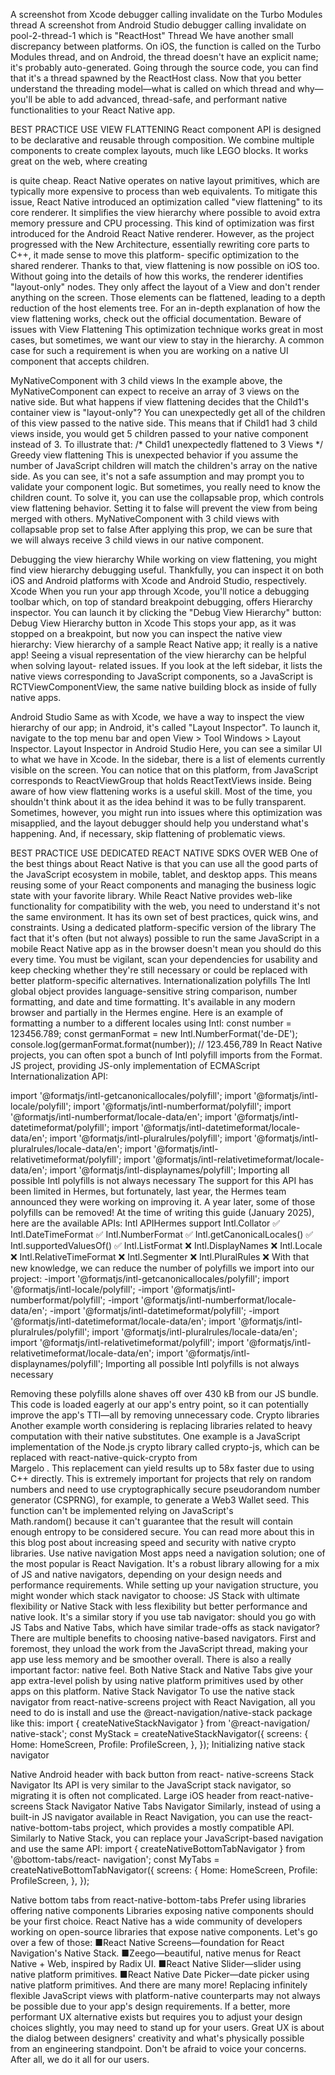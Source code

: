 A screenshot from Xcode debugger calling invalidate on the Turbo Modules thread
A screenshot from Android Studio debugger calling invalidate on pool-2-thread-1 which is "ReactHost" Thread
We have another small discrepancy between platforms. On iOS, the function is called on the 
Turbo Modules thread, and on Android, the thread doesn't have an explicit name; it's probably 
auto-generated. Going through the source code, you can find that it's a thread spawned by the 
ReactHost class. Now that you better understand the threading model—what is called on which 
thread and why—you'll be able to add advanced, thread-safe, and performant native functionalities to 
your React Native app.

BEST PRACTICE
USE VIEW FLATTENING
React component API is designed to be declarative and reusable through composition. We 
combine multiple components to create complex layouts, much like LEGO blocks. It works 
great on the web, where creating <div/> is quite cheap. React Native operates on native layout 
primitives, which are typically more expensive to process than web equivalents. To mitigate 
this issue, React Native introduced an optimization called "view flattening" to its core renderer. 
It simplifies the view hierarchy where possible to avoid extra memory pressure and CPU 
processing.
This kind of optimization was first introduced for the Android React Native 
renderer.  However,  as  the  project  progressed  with  the  New  Architecture, 
essentially rewriting core parts to C++, it made sense to move this platform-
specific optimization to the shared renderer. Thanks to that, view flattening is 
now possible on iOS too.
Without going into the details of how this works, the renderer identifies "layout-only" nodes. 
They only affect the layout of a 
View and don't render anything on the screen. Those elements 
can be flattened, leading to a depth reduction of the host elements tree. For an in-depth 
explanation of how the view flattening works, check out the official documentation.
Beware of issues with View Flattening
This optimization technique works great in most cases, but sometimes, we want our view 
to stay in the hierarchy. A common case for such a requirement is when you are working on 
a native UI component that accepts children.

<MyNativeComponent>
  <Child1/>
  <Child2/>
  <Child3/>
</MyNativeComponent>
MyNativeComponent with 3 child views
In the example above, the MyNativeComponent can expect to receive an array of 3 views on 
the native side. But what happens if view flattening decides that the Child1's container view 
is "layout-only"? You can unexpectedly get all of the children of this view passed to the native 
side. This means that if Child1 had 3 child views inside, you would get 5 children passed to 
your native component instead of 3. To illustrate that:
<MyNativeComponent>
  /* Child1 unexpectedly flattened to 3 Views */
  <View/> 
  <View/>
  <View/>
  <Child2/>
  <Child3/>
</MyNativeComponent>
Greedy view flattening
This is unexpected behavior if you assume the number of JavaScript children will match the 
children's array on the native side. As you can see, it's not a safe assumption and may prompt 
you to validate your component logic. But sometimes, you really need to know the children 
count. To solve it, you can use the collapsable prop, which controls view flattening behavior. 
Setting it to false will prevent the view from being merged with others.
<MyNativeComponent>
  <Child1 collapsable={false} />
  <Child2 collapsable={false} />
  <Child3 collapsable={false} />
</MyNativeComponent>
MyNativeComponent with 3 child views with collapsable prop set to false
After applying this prop, we can be sure that we will always receive 3 child views in our native 
component.

Debugging the view hierarchy
While working on view flattening, you might find view hierarchy debugging useful. Thankfully, 
you can inspect it on both iOS and Android platforms with Xcode and Android Studio, 
respectively.
Xcode
When you run your app through Xcode, you'll notice a debugging toolbar which, on top of 
standard breakpoint debugging, offers Hierarchy inspector. You can launch it by clicking the 
"Debug View Hierarchy" button:
Debug View Hierarchy button in Xcode
This stops your app, as it was stopped on a breakpoint, but now you can inspect the native 
view hierarchy:
View hierarchy of a sample React Native app; it really is a native app!
Seeing a visual representation of the view hierarchy can be helpful when solving layout-
related issues. If you look at the left sidebar, it lists the native views corresponding to 
JavaScript components, so a JavaScript <View/>  is  RCTViewComponentView, the same 
native building block as inside of fully native apps.

Android Studio
Same as with Xcode, we have a way to inspect the view hierarchy of our app; in Android, it's 
called "Layout Inspector". To launch it, navigate to the top menu bar and open View > Tool 
Windows > Layout Inspector.
Layout Inspector in Android Studio
Here, you can see a similar UI to what we have in Xcode. In the sidebar, there is a list of elements 
currently visible on the screen. You can notice that on this platform, <View/> from JavaScript 
corresponds to ReactViewGroup that holds ReactTextViews inside.
Being aware of how view flattening works is a useful skill. Most of the time, you shouldn't 
think about it as the idea behind it was to be fully transparent. Sometimes, however, you might 
run into issues where this optimization was misapplied, and the layout debugger should help 
you understand what's happening. And, if necessary, skip flattening of problematic views.

BEST PRACTICE
USE DEDICATED REACT 
NATIVE SDKS OVER WEB
One of the best things about React Native is that you can use all the good parts of the 
JavaScript ecosystem in mobile, tablet, and desktop apps. This means reusing some of your 
React components and managing the business logic state with your favorite library.
While React Native provides web-like functionality for compatibility with the web, you need 
to understand it's not the same environment. It has its own set of best practices, quick wins, 
and constraints. 
Using a dedicated platform-specific version of the library
The fact that it's often (but not always) possible to run the same JavaScript in a mobile React 
Native app as in the browser doesn't mean you should do this every time. You must be vigilant, 
scan your dependencies for usability and keep checking whether they're still necessary or could 
be replaced with better platform-specific alternatives.
Internationalization polyfills
The Intl global object provides language-sensitive string comparison, number formatting, 
and date and time formatting. It's available in any modern browser and partially in the Hermes 
engine.
Here is an example of formatting a number to a different locales using Intl:
const number = 123456.789;
const germanFormat = new Intl.NumberFormat('de-DE');
console.log(germanFormat.format(number)); // 123.456,789
In React Native projects, you can often spot a bunch of Intl polyfill imports from the Format.
JS project, providing JS-only implementation of ECMAScript Internationalization API:

import '@formatjs/intl-getcanonicallocales/polyfill';
import '@formatjs/intl-locale/polyfill';
import '@formatjs/intl-numberformat/polyfill';
import '@formatjs/intl-numberformat/locale-data/en';
import '@formatjs/intl-datetimeformat/polyfill';
import '@formatjs/intl-datetimeformat/locale-data/en';
import '@formatjs/intl-pluralrules/polyfill';
import '@formatjs/intl-pluralrules/locale-data/en';
import '@formatjs/intl-relativetimeformat/polyfill';
import '@formatjs/intl-relativetimeformat/locale-data/en';
import '@formatjs/intl-displaynames/polyfill';
Importing all possible Intl polyfills is not always necessary
The support for this API has been limited in Hermes, but fortunately, last year, the Hermes 
team announced they were working on improving it. A year later, some of those polyfills can 
be removed! At the time of writing this guide (January 2025), here are the available APIs:
Intl APIHermes support
Intl.Collator 
✅
Intl.DateTimeFormat
✅
Intl.NumberFormat
✅
Intl.getCanonicalLocales()
✅
Intl.supportedValuesOf()
✅
Intl.ListFormat
❌
Intl.DisplayNames
❌
Intl.Locale
❌
Intl.RelativeTimeFormat
❌
Intl.Segmenter
❌
Intl.PluralRules
❌
With that new knowledge, we can reduce the number of polyfills we import into our project:
-import '@formatjs/intl-getcanonicallocales/polyfill';
 import '@formatjs/intl-locale/polyfill';
-import '@formatjs/intl-numberformat/polyfill';
-import '@formatjs/intl-numberformat/locale-data/en';
-import '@formatjs/intl-datetimeformat/polyfill';
-import '@formatjs/intl-datetimeformat/locale-data/en';
 import '@formatjs/intl-pluralrules/polyfill';
 import '@formatjs/intl-pluralrules/locale-data/en';
 import '@formatjs/intl-relativetimeformat/polyfill';
 import '@formatjs/intl-relativetimeformat/locale-data/en';
 import '@formatjs/intl-displaynames/polyfill';
Importing all possible Intl polyfills is not always necessary

Removing these polyfills alone shaves off over 430 kB from our JS bundle. This code is loaded 
eagerly at our app's entry point, so it can potentially improve the app's TTI—all by removing 
unnecessary code.
Crypto libraries
Another example worth considering is replacing libraries related to heavy computation with 
their native substitutes. One example is a JavaScript implementation of the Node.js crypto 
library called crypto-js, which can be replaced with react-native-quick-crypto  from  
Margelo   . This replacement can yield results up to 58x faster due to using C++ directly.
This is extremely important for projects that rely on random numbers and need to use 
cryptographically secure pseudorandom number generator (CSPRNG), for example, to 
generate a Web3 Wallet seed. This function can't be implemented relying on JavaScript's 
Math.random() because it can't guarantee that the result will contain enough entropy to be 
considered secure.
You can read more about this in this blog post about increasing speed and security with native 
crypto libraries.
Use native navigation
Most apps need a navigation solution; one of the most popular is React Navigation. It's a robust 
library allowing for a mix of JS and native navigators, depending on your design needs and 
performance requirements. While setting up your navigation structure, you might wonder 
which stack navigator to choose: JS Stack with ultimate flexibility or Native Stack with less 
flexibility but better performance and native look. It's a similar story if you use tab navigator: 
should you go with JS Tabs and Native Tabs, which have similar trade-offs as stack navigator? 
There are multiple benefits to choosing native-based navigators. First and foremost, they unload 
the work from the JavaScript thread, making your app use less memory and be smoother overall. 
There is also a really important factor: native feel. Both Native Stack and Native Tabs give your 
app extra-level polish by using native platform primitives used by other apps on this platform. 
Native Stack Navigator
To use the native stack navigator from react-native-screens project with React Navigation, 
all you need to do is install and use the @react-navigation/native-stack package like this:
import { createNativeStackNavigator } from '@react-navigation/
native-stack';
const MyStack = createNativeStackNavigator({
  screens: {
    Home: HomeScreen,
    Profile: ProfileScreen,
  },
});
Initializing native stack navigator

Native Android header with back button from react-
native-screens
 Stack Navigator
Its API is very similar to the JavaScript stack navigator, so migrating it is often not complicated.
Large iOS header from react-native-screens Stack 
Navigator
Native Tabs Navigator
Similarly, instead of using a built-in JS navigator available in React Navigation, you can use the 
react-native-bottom-tabs project, which provides a mostly compatible API. 
Similarly to Native Stack, you can replace your JavaScript-based navigation and use the same 
API:
import { createNativeBottomTabNavigator } from '@bottom-tabs/react-
navigation';
const MyTabs = createNativeBottomTabNavigator({
  screens: {
    Home: HomeScreen,
    Profile: ProfileScreen,
  },
});

Native bottom tabs from react-native-bottom-tabs
Prefer using libraries offering native components
Libraries exposing native components should be your first choice. React Native has a wide 
community of developers working on open-source libraries that expose native components. 
Let's go over a few of those:
 ■React Native Screens—foundation for React Navigation's Native Stack.
 ■Zeego—beautiful, native menus for React Native + Web, inspired by Radix UI.
 ■React Native Slider—slider using native platform primitives.
 ■React Native Date Picker—date picker using native platform primitives.
And there are many more!
Replacing infinitely flexible JavaScript views with platform-native counterparts may not always 
be possible due to your app's design requirements. If a better, more performant UX alternative 
exists but requires you to adjust your design choices slightly, you may need to stand up for your 
users. Great UX is about the dialog between designers' creativity and what's physically possible 
from an engineering standpoint. Don't be afraid to voice your concerns. After all, we do it all 
for our users.
